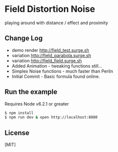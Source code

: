# Field Distortion Noise
  playing around with distance / effect and proximity

## Change Log
  * demo render http://field_test.surge.sh
  * variation http://field_parabola.surge.sh
  * variation http://field_field.surge.sh
  * Added Animation - tweaking functions still...
  * Simplex Noise functions - much faster than Perlin
  * Initial Commit - Basic formula found online.

## Run the example
  Requires Node v6.2.1 or greater

```bash
$ npm install
$ npm run dev & open http://localhost:8080
```

## License

[MIT]
